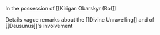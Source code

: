 In the possession of [[Kirigan Obarskyr (Bo)]]

Details vague remarks about the [[Divine Unravelling]] and of [[Deusunus]]'s involvement